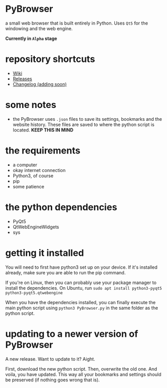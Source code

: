 # PyBrowser
a small web browser that is built entirely in Python. Uses `Qt5` for the windowing and the web engine.

**Currently in `Alpha` stage**

# repository shortcuts
* [Wiki](https://github.com/svenwlive/PyBrowser/wiki)
* [Releases](https://github.com/svenwlive/PyBrowser/releases)
* [Changelog (adding soon)]()

# some notes
* the PyBrowser uses `.json` files to save its settings, bookmarks and the website history. These files are saved to where the python script is located. **KEEP THIS IN MIND**

# the requirements
* a computer
* okay internet connection
* Python3, of course
* pip
* some patience

# the python dependencies
* PyQt5
* QtWebEngineWidgets
* sys

# getting it installed
You will need to first have python3 set up on your device. If it's installed already, make sure you are able to run the pip command.

If you're on Linux, then you can probably use your package manager to install the dependencies.
On Ubuntu, run `sudo apt install python3-pyqt5 python3-pyqt5.qtwebengine`

When you have the dependencies installed, you can finally execute the main python script using `python3 PyBrowser.py` in the same folder as the python script.

# updating to a newer version of PyBrowser
A new release. Want to update to it? Aight.

First, download the new python script. Then, overwrite the old one. And voila, you have updated. This way all your bookmarks and settings should be preserved (if nothing goes wrong that is).
